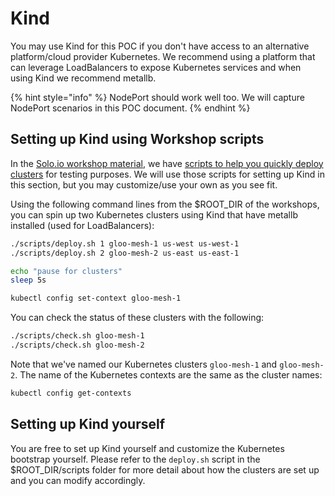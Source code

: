 # Kind

You may use Kind for this POC if you don't have access to an alternative platform/cloud provider Kubernetes. We recommend using a platform that can leverage LoadBalancers to expose Kubernetes services and when using Kind we recommend metallb.

{% hint style="info" %}
NodePort should work well too. We will capture NodePort scenarios in this POC document.
{% endhint %}

## Setting up Kind using Workshop scripts

In the [Solo.io workshop material](https://workshops.solo.io/gloo-workshops/), we have [scripts to help you quickly deploy clusters](https://github.com/solo-io/workshops/tree/master/scripts) for testing purposes. We will use those scripts for setting up Kind in this section, but you may customize/use your own as you see fit.

Using the following command lines from the $ROOT\_DIR of the workshops, you can spin up two Kubernetes clusters using Kind that have metallb installed \(used for LoadBalancers\):

```bash
./scripts/deploy.sh 1 gloo-mesh-1 us-west us-west-1
./scripts/deploy.sh 2 gloo-mesh-2 us-east us-east-1

echo "pause for clusters"
sleep 5s

kubectl config set-context gloo-mesh-1
```

You can check the status of these clusters with the following:

```bash
./scripts/check.sh gloo-mesh-1 
./scripts/check.sh gloo-mesh-2
```

Note that we've named our Kubernetes clusters `gloo-mesh-1` and `gloo-mesh-2`. The name of the Kubernetes contexts are the same as the cluster names:

```bash
kubectl config get-contexts
```

## Setting up Kind yourself

You are free to set up Kind yourself and customize the Kubernetes bootstrap yourself. Please refer to the `deploy.sh` script in the $ROOT\_DIR/scripts folder for more detail about how the clusters are set up and you can modify accordingly.

